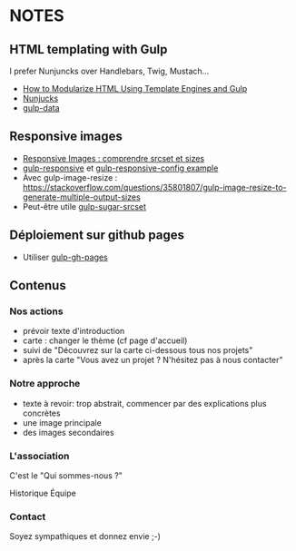 NOTES
=====

## HTML templating with Gulp

I prefer Nunjuncks over Handlebars, Twig, Mustach…

- [How to Modularize HTML Using Template Engines and Gulp](https://medium.freecodecamp.org/how-to-modularize-html-using-template-engines-and-gulp-d1cb8af54138)
- [Nunjucks](https://mozilla.github.io/nunjucks/)
- [gulp-data](https://www.npmjs.com/package/gulp-data)


## Responsive images

- [Responsive Images : comprendre srcset et sizes](https://www.alsacreations.com/article/lire/1621-responsive-images-srcset.html)
- [gulp-responsive](https://github.com/mahnunchik/gulp-responsive) et [gulp-responsive-config example](https://github.com/mahnunchik/gulp-responsive/blob/master/examples/gulp-responsive-config.md)
- Avec gulp-image-resize : <https://stackoverflow.com/questions/35801807/gulp-image-resize-to-generate-multiple-output-sizes>
-  Peut-être utile [gulp-sugar-srcset](https://github.com/Tsuguya/gulp-sugar-srcset)


## Déploiement sur github pages

- Utiliser [gulp-gh-pages](https://github.com/shinnn/gulp-gh-pages)


## Contenus

### Nos actions

- prévoir texte d'introduction
- carte : changer le thème (cf page d'accueil)
- suivi de "Découvrez sur la carte ci-dessous tous nos projets"
- après la carte "Vous avez un projet ? N'hésitez pas à nous contacter"

### Notre approche

- texte à revoir: trop abstrait, commencer par des explications plus concrètes
- une image principale
- des images secondaires


### L'association

C'est le "Qui sommes-nous ?"

Historique
Équipe

### Contact

Soyez sympathiques et donnez envie ;-)

